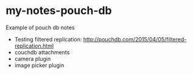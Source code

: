 # my-notes-pouch-db
Example of pouch db notes

- Testing filtered replication:
http://pouchdb.com/2015/04/05/filtered-replication.html
- couchdb attachments
- camera plugin
- image picker plugin
